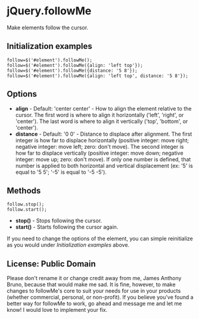 jQuery.followMe
===============

Make elements follow the cursor.

## Initialization examples

    follow=$('#element').followMe();
    follow=$('#element').followMe({align: 'left top'});
    follow=$('#element').followMe({distance: '5 8'});
    follow=$('#element').followMe({align: 'left top', distance: '5 8'});
    
## Options

* **align** - Default: 'center center' - How to align the element relative to the cursor. The first word is where to align it horizontally ('left', 'right', or 'center'). The last word is where to align it vertically ('top', 'bottom', or 'center').
* **distance** - Default: '0 0' - Distance to displace after alignment. The first integer is how far to displace horizontally (positive integer: move right; negative integer: move left; zero: don't move). The second integer is how far to displace vertically (positive integer: move down; negative integer: move up; zero: don't move). If only one number is defined, that number is applied to both horizontal and vertical displacement (ex: '5' is equal to '5 5'; '-5' is equal to '-5 -5').

## Methods

    follow.stop();
    follow.start();

* **stop()** - Stops following the cursor.
* **start()** - Starts following the cursor again.

If you need to change the options of the element, you can simple reinitialize as you would under *Initialization examples* above.

## License: Public Domain
Please don't rename it or change credit away from me, James Anthony Bruno, because that would make me sad. It is fine, however, to make changes to followMe's core to suit your needs for use in your products (whether commercial, personal, or non-profit). If you believe you've found a better way for followMe to work, go ahead and message me and let me know! I would love to implement your fix. 
